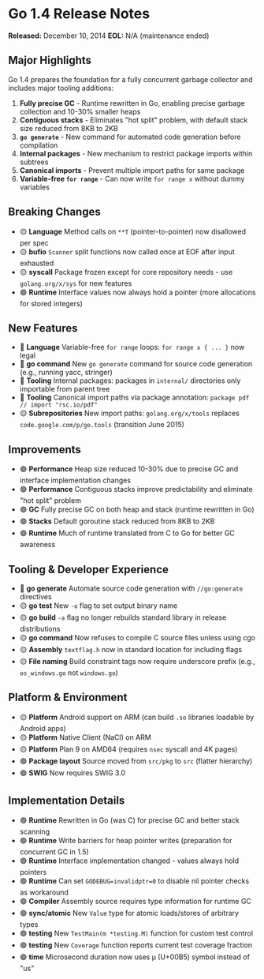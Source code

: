 # Go 1.4 Release Notes

**Released:** December 10, 2014
**EOL:** N/A (maintenance ended)

## Major Highlights

Go 1.4 prepares the foundation for a fully concurrent garbage collector and includes major tooling additions:

1. **Fully precise GC** - Runtime rewritten in Go, enabling precise garbage collection and 10-30% smaller heaps
2. **Contiguous stacks** - Eliminates "hot split" problem, with default stack size reduced from 8KB to 2KB
3. **`go generate`** - New command for automated code generation before compilation
4. **Internal packages** - New mechanism to restrict package imports within subtrees
5. **Canonical imports** - Prevent multiple import paths for same package
6. **Variable-free `for range`** - Can now write `for range x` without dummy variables

## Breaking Changes

- 🟡 **Language** Method calls on `**T` (pointer-to-pointer) now disallowed per spec
- 🟡 **bufio** `Scanner` split functions now called once at EOF after input exhausted
- 🟡 **syscall** Package frozen except for core repository needs - use `golang.org/x/sys` for new features
- 🟢 **Runtime** Interface values now always hold a pointer (more allocations for stored integers)

## New Features

- 🔴 **Language** Variable-free `for range` loops: `for range x { ... }` now legal
- 🔴 **go command** New `go generate` command for source code generation (e.g., running yacc, stringer)
- 🔴 **Tooling** Internal packages: packages in `internal/` directories only importable from parent tree
- 🔴 **Tooling** Canonical import paths via package annotation: `package pdf // import "rsc.io/pdf"`
- 🟡 **Subrepositories** New import paths: `golang.org/x/tools` replaces `code.google.com/p/go.tools` (transition June 2015)

## Improvements

- 🟢 **Performance** Heap size reduced 10-30% due to precise GC and interface implementation changes
- 🟢 **Performance** Contiguous stacks improve predictability and eliminate "hot split" problem
- 🟢 **GC** Fully precise GC on both heap and stack (runtime rewritten in Go)
- 🟢 **Stacks** Default goroutine stack reduced from 8KB to 2KB
- 🟢 **Runtime** Much of runtime translated from C to Go for better GC awareness

## Tooling & Developer Experience

- 🔴 **go generate** Automate source code generation with `//go:generate` directives
- 🟡 **go test** New `-o` flag to set output binary name
- 🟡 **go build** `-a` flag no longer rebuilds standard library in release distributions
- 🟡 **go command** Now refuses to compile C source files unless using cgo
- 🟡 **Assembly** `textflag.h` now in standard location for including flags
- 🟡 **File naming** Build constraint tags now require underscore prefix (e.g., `os_windows.go` not `windows.go`)

## Platform & Environment

- 🟡 **Platform** Android support on ARM (can build `.so` libraries loadable by Android apps)
- 🟡 **Platform** Native Client (NaCl) on ARM
- 🟡 **Platform** Plan 9 on AMD64 (requires `nsec` syscall and 4K pages)
- 🟢 **Package layout** Source moved from `src/pkg` to `src` (flatter hierarchy)
- 🟢 **SWIG** Now requires SWIG 3.0

## Implementation Details

- 🟢 **Runtime** Rewritten in Go (was C) for precise GC and better stack scanning
- 🟢 **Runtime** Write barriers for heap pointer writes (preparation for concurrent GC in 1.5)
- 🟢 **Runtime** Interface implementation changed - values always hold pointers
- 🟢 **Runtime** Can set `GODEBUG=invalidptr=0` to disable nil pointer checks as workaround
- 🟢 **Compiler** Assembly source requires type information for runtime GC
- 🟢 **sync/atomic** New `Value` type for atomic loads/stores of arbitrary types
- 🟢 **testing** New `TestMain(m *testing.M)` function for custom test control
- 🟢 **testing** New `Coverage` function reports current test coverage fraction
- 🟢 **time** Microsecond duration now uses µ (U+00B5) symbol instead of "us"
